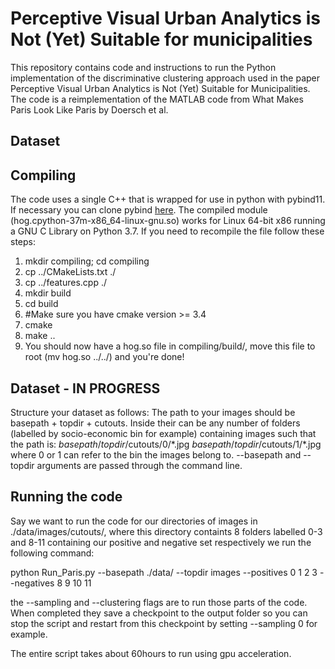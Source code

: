 # Perceptive Visual Urban Analytics is Not (Yet) Suitable for municipalities
This repository contains code and instructions to run the Python implementation of the discriminative clustering approach used in the paper Perceptive Visual Urban Analytics is Not (Yet) Suitable for Municipalities. The code is a reimplementation of the MATLAB code from What Makes Paris Look Like Paris by Doersch et al. 

## Dataset


## Compiling
The code uses a single C++ that is wrapped for use in python with pybind11. If necessary you can clone pybind [here](https://github.com/pybind/pybind11). The compiled module (hog.cpython-37m-x86_64-linux-gnu.so) works for Linux 64-bit x86 running a GNU C Library on Python 3.7. If you need to recompile the file follow these steps:

1. mkdir compiling; cd compiling
2. cp ../CMakeLists.txt ./ 
3. cp ../features.cpp ./
4. mkdir build
5. cd build
6. #Make sure you have cmake version >= 3.4 
7. cmake
8. make ..
9. You should now have a hog.so file in compiling/build/, move this file to root (mv hog.so ../../) and you're done!

## Dataset - IN PROGRESS
Structure your dataset as follows:
The path to your images should be basepath + topdir + cutouts. Inside their can be any number of folders (labelled by socio-economic bin for example) containing images such that the path is:
   $basepath$/$topdir$/cutouts/0/\*.jpg
   $basepath$/$topdir$/cutouts/1/\*.jpg  
where 0 or 1 can refer to the bin the images belong to.
--basepath and --topdir arguments are passed through the command line.

## Running the code
Say we want to run the code for our directories of images in ./data/images/cutouts/, where this directory containts 8 folders labelled 0-3 and 8-11 containing our positive and negative set respectively we run the following command:

python Run_Paris.py --basepath ./data/ --topdir images --positives 0 1 2 3 --negatives 8 9 10 11

the --sampling and --clustering flags are to run those parts of the code. When completed they save a checkpoint to the output folder so you can stop the script and restart from this checkpoint by setting --sampling 0 for example.

The entire script takes about 60hours to run using gpu acceleration.





